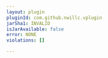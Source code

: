 ```yaml
---
layout: plugin
pluginId: com.github.nwillc.vplugin
jarSha1: INVALID
isJarAvailable: false
error: NONE
violations: []

---
```

